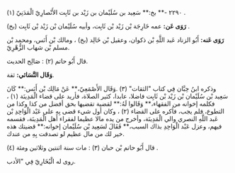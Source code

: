 ٢٢٩٠ -** بخ:** سَعِيد بن سُلَيْمان بن زَيْد بن ثَابِت الأَنْصارِيّ الْمَدَنِيّ (١) .

**رَوَى عَن:** عمه خَارِجَة بْن زَيْد بْن ثَابِت، وأبيه سُلَيْمان بْن زَيْد بْن ثَابِت (بخ) .

**رَوَى عَنه:** أَبُو الزناد عَبد اللَّهِ بْن ذكوان، وعقيل بْن خَالِد (بخ) ، ومالك بْن أَنَس، ومحمد بْن مسلم بْن شهاب الزُّهْرِيّ.

قال أَبُو حاتم (٢) : صَالِح الحديث.

**وَقَال النَّسَائي:** ثقة.

وذكره ابنُ حِبَّان فِي كتاب "الثقات" (٣) .وَقَال الأَصْمَعِيّ،** عَنْ مَالِك بْن أَنَس:** كَانَ سَعِيد بْن سُلَيْمان بْن زَيْد بْن ثَابِت فاضلا، عابدا، كثير الصلاة، فأريد على قضاء الْمَدِينَة (١) ، فكلمه إخوانه من الفقهاء،** وَقَالوا لَهُ:** لقضية تقضيها بحق أفضل من كذا وكذا من التطوع، فلم يجب، فأكره على القضاء (٢) ، وكان أول شيء قضى بِهِ على عَبْد الْوَاحِدِ بْن عَبد اللَّهِ النصري والي الْمَدِينَة، وأخرج من يده مالا عظيما لفقراء أهل الْمَدِينَة، فقسمه فيهم، وعزل عَبْد الْوَاحِدِ بذاك السبب،** فَقَالَ لسَعِيد بْن سُلَيْمان إخوانه:** قضيتك هذه خير لك من مال عظيم لو تصدقت بِهِ من عندك.

قال أَبُو حاتم بْن حبان (٣) : مات سنة اثنتين وثلاثين ومئة (٤) .

روى له الْبُخَارِيّ فِي "الأدب.